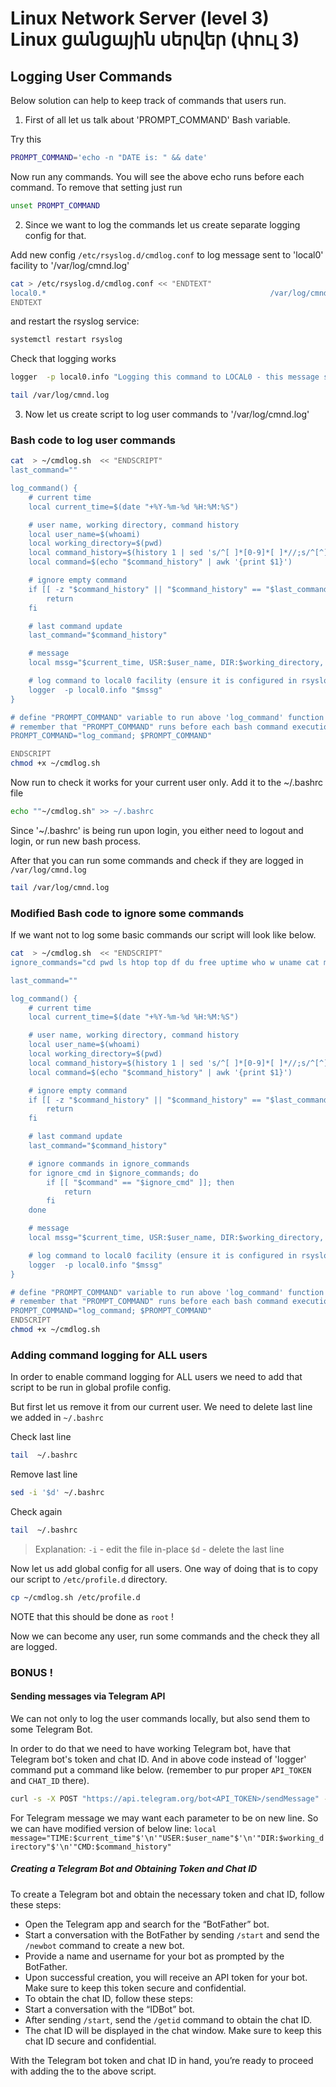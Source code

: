 # Linux Network Server (level 3) <br /> Linux ցանցային սերվեր (փուլ 3)

## Logging User Commands 

Below solution can help to keep track of commands that users run. 

1. First of all let us talk about 'PROMPT_COMMAND' Bash variable.

Try this
```bash
PROMPT_COMMAND='echo -n "DATE is: " && date'
```

Now run any commands. You will see the above echo runs before each command.
To remove that setting just run 

```bash
unset PROMPT_COMMAND
```

2. Since we want to log the commands let us create separate logging config for that.

Add new config `/etc/rsyslog.d/cmdlog.conf` to log message sent to 'local0' facility to '/var/log/cmnd.log'

```bash
cat > /etc/rsyslog.d/cmdlog.conf << "ENDTEXT"
local0.*                                                  /var/log/cmnd.log
ENDTEXT

```

and restart the rsyslog service:

```bash
systemctl restart rsyslog
```

Check that logging works

```bash
logger  -p local0.info "Logging this command to LOCAL0 - this message should appear in /var/log/cmnd.log"
```

```bash
tail /var/log/cmnd.log
```

3. Now let us create script to log user commands to '/var/log/cmnd.log'

### Bash code to log user commands 

```bash
cat  > ~/cmdlog.sh  << "ENDSCRIPT"
last_command=""

log_command() {
    # current time
    local current_time=$(date "+%Y-%m-%d %H:%M:%S")

    # user name, working directory, command history
    local user_name=$(whoami)
    local working_directory=$(pwd)
    local command_history=$(history 1 | sed 's/^[ ]*[0-9]*[ ]*//;s/^[^]]*][ ]*//;s/^ *//')
    local command=$(echo "$command_history" | awk '{print $1}')

    # ignore empty command
    if [[ -z "$command_history" || "$command_history" == "$last_command" ]]; then
        return
    fi

    # last command update
    last_command="$command_history"

    # message
    local mssg="$current_time, USR:$user_name, DIR:$working_directory, CMD:$command_history"

    # log command to local0 facility (ensure it is configured in rsyslog to log to proper file)
    logger  -p local0.info "$mssg"
}

# define "PROMPT_COMMAND" variable to run above 'log_command' function
# remember that "PROMPT_COMMAND" runs before each bash command execution 
PROMPT_COMMAND="log_command; $PROMPT_COMMAND"

ENDSCRIPT
chmod +x ~/cmdlog.sh
```

Now run to check it works for your current user only. 
Add it to the ~/.bashrc file

```bash
echo ""~/cmdlog.sh" >> ~/.bashrc

```

Since '~/.bashrc' is being run upon login, you either need to logout and login, or run new bash process.

After that you can run some commands and check if they are logged in `/var/log/cmnd.log`

```bash
tail /var/log/cmnd.log
```


### Modified Bash code to ignore some commands  

If we want not to log some basic commands our script will look like below.

```bash
cat  > ~/cmdlog.sh  << "ENDSCRIPT"
ignore_commands="cd pwd ls htop top df du free uptime who w uname cat more less tail head grep find ping ss netstat ifconfig traceroute nano joe mc"

last_command=""

log_command() {
    # current time
    local current_time=$(date "+%Y-%m-%d %H:%M:%S")

    # user name, working directory, command history
    local user_name=$(whoami)
    local working_directory=$(pwd)
    local command_history=$(history 1 | sed 's/^[ ]*[0-9]*[ ]*//;s/^[^]]*][ ]*//;s/^ *//')
    local command=$(echo "$command_history" | awk '{print $1}')

    # ignore empty command
    if [[ -z "$command_history" || "$command_history" == "$last_command" ]]; then
        return
    fi

    # last command update
    last_command="$command_history"

    # ignore commands in ignore_commands
    for ignore_cmd in $ignore_commands; do
        if [[ "$command" == "$ignore_cmd" ]]; then
            return
        fi
    done

    # message
    local mssg="$current_time, USR:$user_name, DIR:$working_directory, CMD:$command_history"

    # log command to local0 facility (ensure it is configured in rsyslog to log to proper file)
    logger  -p local0.info "$mssg"
}

# define "PROMPT_COMMAND" variable to run above 'log_command' function
# remember that "PROMPT_COMMAND" runs before each bash command execution 
PROMPT_COMMAND="log_command; $PROMPT_COMMAND"
ENDSCRIPT
chmod +x ~/cmdlog.sh
```


### Adding command logging for ALL users

In order to enable command logging for ALL users we need to add that script to be run in global profile config.

But first let us remove it from our current user. 
We need to delete last line we added in `~/.bashrc`

Check last line
```bash
tail  ~/.bashrc
```

Remove last line
```bash
sed -i '$d' ~/.bashrc
```

Check again
```bash
tail  ~/.bashrc
```

> Explanation:
> `-i` - edit the file in-place
> `$d` - delete the last line


Now let us add global config for all users.
One way of doing that is to copy our script to `/etc/profile.d` directory.

```bash
cp ~/cmdlog.sh /etc/profile.d
```
NOTE that this should be done as `root` !


Now we can become any user, run some commands and the check they all are logged.



### BONUS ! 

#### Sending messages via Telegram API

We can not only to log the user commands locally, but also send them to some Telegram Bot.

In order to do that we need to have working Telegram bot, have that Telegram bot's token and chat ID.
And in above code instead of 'logger' command put a command like below.
(remember to pur proper `API_TOKEN` and `CHAT_ID` there).
```bash
curl -s -X POST "https://api.telegram.org/bot<API_TOKEN>/sendMessage" --data-urlencode "chat_id=<CHAT_ID>" --data-urlencode "text=$mssg" >/dev/null 2>&1
```

For Telegram message we may want each parameter to be on new line. So we can have modified version of below line:
`local message="TIME:$current_time"$'\n'"USER:$user_name"$'\n'"DIR:$working_directory"$'\n'"CMD:$command_history"`


##### Creating a Telegram Bot and Obtaining Token and Chat ID
To create a Telegram bot and obtain the necessary token and chat ID, follow these steps:

* Open the Telegram app and search for the “BotFather” bot.
* Start a conversation with the BotFather by sending `/start` and send the `/newbot` command to create a new bot.
* Provide a name and username for your bot as prompted by the BotFather.
* Upon successful creation, you will receive an API token for your bot. Make sure to keep this token secure and confidential.
* To obtain the chat ID, follow these steps:
* Start a conversation with the “IDBot” bot.
* After sending `/start`, send the `/getid` command to obtain the chat ID.
* The chat ID will be displayed in the chat window. Make sure to keep this chat ID secure and confidential.

With the Telegram bot token and chat ID in hand, you’re ready to proceed with adding the to the above script.

